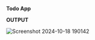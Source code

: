 **Todo App**

**OUTPUT**

![Screenshot 2024-10-18 190142](https://github.com/user-attachments/assets/c37ca574-e7ef-4170-9f74-60a78f5da9d5)

